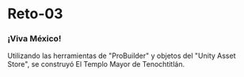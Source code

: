 # Reto-03
### ¡Viva México!

Utilizando las herramientas de "ProBuilder" y objetos del "Unity Asset Store", se construyó El Templo Mayor de Tenochtitlán.
